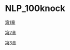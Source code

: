 # NLP_100knock

[第1章](https://colab.research.google.com/drive/1Uf6DCoh_e24Z3e3MaIZ_9O1LyezrkFih?usp=sharing)

[第2章](https://colab.research.google.com/drive/1_ZdGqjobU7qK76mzQ9JK9Dli9l-NIkVZ?usp=sharing)

[第3章](https://colab.research.google.com/drive/166KWHbq4nmSl1yS1Awrtf7nE2CiLXeOu?usp=sharing)
